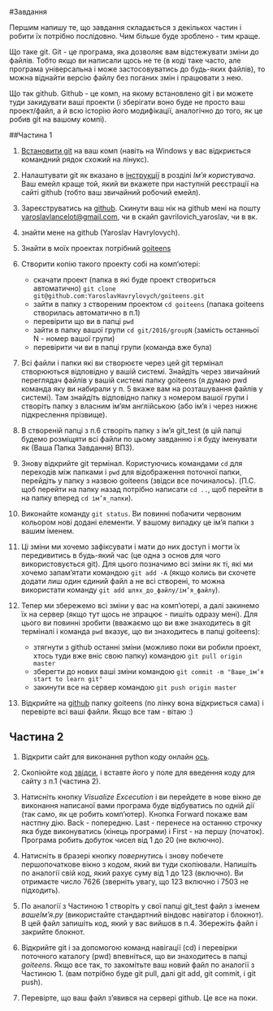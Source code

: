 #Завдання

Першим напишу те, що завдання складається з декількох частин і робити їх потрібно послідовно.
Чим більше буде зроблено - тим краще.

Що таке git. Git - це програма, яка дозволяє вам відстежувати зміни до файлів. Тобто якщо
ви написали щось не те (в коді таке часто, але програма універсальна і може застосовуватись
до будь-яких файлів), то можна віднайти версію файлу без поганих змін і працювати з нею.

Що так github. Github - це комп, на якому встановлено git і ви можете туди закидувати ваші проекти
(і зберігати воно буде не просто ваш проект/файл, а й всю історію його модифікації, аналогічно
до того, як це робив git на вашому компі).

##Частина 1

1. [Встановити git](https://git-scm.com/book/uk/v2/%D0%92%D1%81%D1%82%D1%83%D0%BF-%D0%86%D0%BD%D1%81%D1%82%D0%B0%D0%BB%D1%8F%D1%86%D1%96%D1%8F-Git)
на ваш комп (навіть на Windows у вас відкриється командний рядок схожий на лінукс).

2. Налаштувати git як вказано в [інструкції](https://git-scm.com/book/uk/v2/%D0%92%D1%81%D1%82%D1%83%D0%BF-%D0%9F%D0%BE%D1%87%D0%B0%D1%82%D0%BA%D0%BE%D0%B2%D0%B5-%D0%BD%D0%B0%D0%BB%D0%B0%D1%88%D1%82%D1%83%D0%B2%D0%B0%D0%BD%D0%BD%D1%8F-Git)
в розділі _Ім’я користувача_. Ваш емейл краще той, який ви вкажете при наступній реєстрації
на сайті github (тобто ваш звичайний робочий емейл).

2. Зареєструватись на [github](https://github.com/join). Скинути ваш нік на github мені на пошту 
yaroslavlancelot@gmail.com, чи в скайп gavrilovich_yaroslav, чи в вк.

3. знайти мене на github (Yaroslav Havrylovych).

4. Знайти в моїх проектах потрібний [goiteens](https://github.com/YaroslavHavrylovych/goiteens)

5. Створити копію такого проекту собі на комп’ютері:
    * скачати проект (папка в які буде проект створиться автоматично) `git clone git@github.com:YaroslavHavrylovych/goiteens.git`
    * зайти в папку з створеним проектом `cd goiteens` (папака goiteens створилась автоматично в п.1)
    * перевірити що ви в папці `pwd`
    * зайти в папку вашої групи `cd git/2016/groupN` (замість останньої N - номер вашої групи)
    * перевірити чи ви в папці групи (команда вже була)

6. Всі файли і папки які ви створюєте через цей git термінал створюються відповідно у вашій
системі. Знайдіть через звичайний переглядач файлів у вашій системі папку 
goiteens (я думаю pwd команда яку ви набирали у п. 5 вкаже вам на розташування файлів у системі).
Там знайдіть відповідно папку з номером вашої групи і створіть папку з власним ім’ям англійською
(або ім’я і через нижнє підкреслення прізвище).

7. В створеній папці з п.6 створіть папку з ім’я git_test (в цій папці будемо розміщяти всі
файли по цьому завданню і я буду іменувати як (Ваша Папка Завдання) ВПЗ).

8. Знову відкрийте git термінал. Користуючись командами `cd` для переходів між папками і 
`pwd` для відображення поточної папки, перейдіть у папку з назвою goiteens (звідси все починалось).
(П.С. щоб перейти на папку назад потрібно написати `cd ..`, щоб перейти в на папку вперед 
`cd ім’я_папки`).

9. Виконайте команду `git status`. Ви повинні побачити червоним кольором нові додані елементи.
У вашому випадку це ім’я папки з вашим іменем.

10. Ці зміни ми хочемо зафіксувати і мати до них доступ і могти їх передивитись в будь-який час
(це одна з основ для чого використовується git). Для цього позначимо всі зміни як ті, які ми хочемо
запам’ятати командою `git add -A` (якщо колись ви схочете додати лиш один єдиний файл а не всі
створені, то можна використати команду `git add шлях_до_файлу/ім’я_файлу`).

11. Тепер ми збережемо всі зміни у вас на комп’ютері, а далі закинемо їх на сервер (якщо тут щось
не зпрацює - пишіть одразу мені).
Для цього ви повинні зробити (вважаємо що ви вже знаходитесь в git терміналі і команда `pwd`
вказує, що ви знаходитесь в папці goiteens):
    * зтягнути з github останні зміни (можливо поки ви робили проект, хтось туди вже вніс свою папку) командою `git pull origin master`
    * зберегти до нових ваші зміни командою `git commit -m "Ваше_ім’я start to learn git"`
    * закинути все на сервер командою `git push origin master`

12. Відкрийте на [github](https://github.com/YaroslavHavrylovych/goiteens/tree/master/git/2016)
папку goiteens (по лінку вона відкриється сама) і перевірте всі ваші файли. Якщо все там - вітаю :)

## Частина 2

1. Відкрити сайт для виконання python коду онлайн [ось](http://www.pythontutor.com/visualize.html#mode=edit).


2. Скопіюйте код [звідси](https://github.com/YaroslavHavrylovych/goiteens/blob/master/git/2016/group4/yaroslav_havrylovych/yaroslav.py),
і вставте його у поле для введення коду для сайту з п.1 (частина 2).

3. Натисніть кнопку _Visualize Excecution_ і ви перейдете в нове вікно де виконання написаної
вами програма буде відбуватись по одній дії (так само, як це робить комп’ютер).
Кнопка Forward покаже вам настпну дію. Back - попередню. Last - перенесе на останню строчку яка
буде виконуватись (кінець програми) і First - на першу (початок). Програма робить добуток чисел від
1 до 20 (не включно).

4. Натисніть в бразері кнопку _повернутись_ і знову побечете першопочаткове вікно з кодом,
який ви туди скопіювали. Напишіть по аналогії свій код, який рахує суму від 1 до 123 (включно).
Ви отримаєте число 7626 (зверніть увагу, що 123 включно і 7503 не підходить).

5. По аналогії з Частиною 1 створіть у свої папці git_test файл з іменем _вашеІм’я.py_ (використайте
стандартний віндовс навігатор і блокнот). В цей файл запишіть код, який у вас вийшов в п.4.
Збережіть файл і закрийте блокнот.

6. Відкрийте git і за допомогою команд навігації (cd) і перевірки поточного каталогу (pwd)
впевніться, що ви знаходитесь в папці _goiteens_. Якщо все так, то закомітьте ваш новий
файл по аналогії з Частиною 1. (вам потрібно буде git pull, далі git add, git commit, і git push).

7. Перевірте, що ваш файл з’явився на сервері github. Це все на поки.
